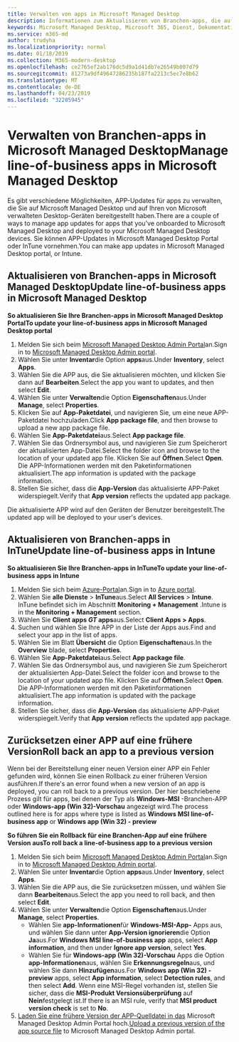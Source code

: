 ```yaml
---
title: Verwalten von apps in Microsoft Managed Desktop
description: Informationen zum Aktualisieren von Branchen-apps, die auf Microsoft Managed Desktop-Geräten bereitgestellt werden
keywords: Microsoft Managed Desktop, Microsoft 365, Dienst, Dokumentation
ms.service: m365-md
author: trudyha
ms.localizationpriority: normal
ms.date: 01/18/2019
ms.collection: M365-modern-desktop
ms.openlocfilehash: ce2765ef2ab176dc5d9a1d41db7e26549b007d79
ms.sourcegitcommit: 81273a9df49647286235b187fa2213c5ec7e8b62
ms.translationtype: MT
ms.contentlocale: de-DE
ms.lasthandoff: 04/23/2019
ms.locfileid: "32285945"
---
```

# <a name="manage-line-of-business-apps-in-microsoft-managed-desktop"></a><span data-ttu-id="21e72-104">Verwalten von Branchen-apps in Microsoft Managed Desktop</span><span class="sxs-lookup"><span data-stu-id="21e72-104">Manage line-of-business apps in Microsoft Managed Desktop</span></span>

<!--Application management -->

<span data-ttu-id="21e72-105">Es gibt verschiedene Möglichkeiten, APP-Updates für apps zu verwalten, die Sie auf Microsoft Managed Desktop und auf Ihren von Microsoft verwalteten Desktop-Geräten bereitgestellt haben.</span><span class="sxs-lookup"><span data-stu-id="21e72-105">There are a couple of ways to manage app updates for apps that you've onboarded to Microsoft Managed Desktop and deployed to your Microsoft Managed Desktop devices.</span></span> <span data-ttu-id="21e72-106">Sie können APP-Updates in Microsoft Managed Desktop Portal oder InTune vornehmen.</span><span class="sxs-lookup"><span data-stu-id="21e72-106">You can make app updates in Microsoft Managed Desktop portal, or Intune.</span></span> 

<span id="update-app-mmd" />

## <a name="update-line-of-business-apps-in-microsoft-managed-desktop"></a><span data-ttu-id="21e72-107">Aktualisieren von Branchen-apps in Microsoft Managed Desktop</span><span class="sxs-lookup"><span data-stu-id="21e72-107">Update line-of-business apps in Microsoft Managed Desktop</span></span>

<span data-ttu-id="21e72-108">**So aktualisieren Sie Ihre Branchen-apps in Microsoft Managed Desktop Portal**</span><span class="sxs-lookup"><span data-stu-id="21e72-108">**To update your line-of-business apps in Microsoft Managed Desktop portal**</span></span>
1. <span data-ttu-id="21e72-109">Melden Sie sich beim [Microsoft Managed Desktop Admin Portal](http://aka.ms/mmdportal)an.</span><span class="sxs-lookup"><span data-stu-id="21e72-109">Sign in to [Microsoft Managed Desktop Admin portal](http://aka.ms/mmdportal).</span></span>
2. <span data-ttu-id="21e72-110">Wählen Sie unter **Inventar**die Option **apps**aus.</span><span class="sxs-lookup"><span data-stu-id="21e72-110">Under **Inventory**, select **Apps**.</span></span>  
3. <span data-ttu-id="21e72-111">Wählen Sie die APP aus, die Sie aktualisieren möchten, und klicken Sie dann auf **Bearbeiten**.</span><span class="sxs-lookup"><span data-stu-id="21e72-111">Select the app you want to updates, and then select **Edit**.</span></span>
4. <span data-ttu-id="21e72-112">Wählen Sie unter **Verwalten**die Option **Eigenschaften**aus.</span><span class="sxs-lookup"><span data-stu-id="21e72-112">Under **Manage**, select **Properties**.</span></span> 
5. <span data-ttu-id="21e72-113">Klicken Sie auf **App-Paketdatei**, und navigieren Sie, um eine neue APP-Paketdatei hochzuladen.</span><span class="sxs-lookup"><span data-stu-id="21e72-113">Click **App package file**, and then browse to upload a new app package file.</span></span>
6. <span data-ttu-id="21e72-114">Wählen Sie **App-Paketdatei**aus.</span><span class="sxs-lookup"><span data-stu-id="21e72-114">Select **App package file**.</span></span>
7. <span data-ttu-id="21e72-115">Wählen Sie das Ordnersymbol aus, und navigieren Sie zum Speicherort der aktualisierten App-Datei.</span><span class="sxs-lookup"><span data-stu-id="21e72-115">Select the folder icon and browse to the location of your updated app file.</span></span> <span data-ttu-id="21e72-116">Klicken Sie auf **Öffnen**.</span><span class="sxs-lookup"><span data-stu-id="21e72-116">Select **Open**.</span></span> <span data-ttu-id="21e72-117">Die APP-Informationen werden mit den Paketinformationen aktualisiert.</span><span class="sxs-lookup"><span data-stu-id="21e72-117">The app information is updated with the package information.</span></span>
8. <span data-ttu-id="21e72-118">Stellen Sie sicher, dass die **App-Version** das aktualisierte APP-Paket widerspiegelt.</span><span class="sxs-lookup"><span data-stu-id="21e72-118">Verify that **App version** reflects the updated app package.</span></span> 

<span data-ttu-id="21e72-119">Die aktualisierte APP wird auf den Geräten der Benutzer bereitgestellt.</span><span class="sxs-lookup"><span data-stu-id="21e72-119">The updated app will be deployed to your user's devices.</span></span>

<span id="update-app-intune" />

## <a name="update-line-of-business-apps-in-intune"></a><span data-ttu-id="21e72-120">Aktualisieren von Branchen-apps in InTune</span><span class="sxs-lookup"><span data-stu-id="21e72-120">Update line-of-business apps in Intune</span></span>

<span data-ttu-id="21e72-121">**So aktualisieren Sie Ihre Branchen-apps in InTune**</span><span class="sxs-lookup"><span data-stu-id="21e72-121">**To update your line-of-business apps in Intune**</span></span>
1. <span data-ttu-id="21e72-122">Melden Sie sich beim [Azure-Portal](https://azure.portal.com)an.</span><span class="sxs-lookup"><span data-stu-id="21e72-122">Sign in to [Azure portal](https://azure.portal.com).</span></span>
2. <span data-ttu-id="21e72-123">Wählen Sie **alle Dienste** > **InTune**aus.</span><span class="sxs-lookup"><span data-stu-id="21e72-123">Select **All Services** > **Intune**.</span></span> <span data-ttu-id="21e72-124">InTune befindet sich im Abschnitt **Monitoring + Management** .</span><span class="sxs-lookup"><span data-stu-id="21e72-124">Intune is in the **Monitoring + Management** section.</span></span>
3. <span data-ttu-id="21e72-125">Wählen Sie **Client apps _GT_ apps**aus.</span><span class="sxs-lookup"><span data-stu-id="21e72-125">Select **Client Apps > Apps**.</span></span>
4. <span data-ttu-id="21e72-126">Suchen und wählen Sie Ihre APP in der Liste der Apps aus.</span><span class="sxs-lookup"><span data-stu-id="21e72-126">Find and select your app in the list of apps.</span></span>
5. <span data-ttu-id="21e72-127">Wählen Sie im Blatt **Übersicht** die Option **Eigenschaften**aus.</span><span class="sxs-lookup"><span data-stu-id="21e72-127">In the **Overview** blade, select **Properties**.</span></span>
6. <span data-ttu-id="21e72-128">Wählen Sie **App-Paketdatei**aus.</span><span class="sxs-lookup"><span data-stu-id="21e72-128">Select **App package file**.</span></span>
7. <span data-ttu-id="21e72-129">Wählen Sie das Ordnersymbol aus, und navigieren Sie zum Speicherort der aktualisierten App-Datei.</span><span class="sxs-lookup"><span data-stu-id="21e72-129">Select the folder icon and browse to the location of your updated app file.</span></span> <span data-ttu-id="21e72-130">Klicken Sie auf **Öffnen**.</span><span class="sxs-lookup"><span data-stu-id="21e72-130">Select **Open**.</span></span> <span data-ttu-id="21e72-131">Die APP-Informationen werden mit den Paketinformationen aktualisiert.</span><span class="sxs-lookup"><span data-stu-id="21e72-131">The app information is updated with the package information.</span></span>
8. <span data-ttu-id="21e72-132">Stellen Sie sicher, dass die **App-Version** das aktualisierte APP-Paket widerspiegelt.</span><span class="sxs-lookup"><span data-stu-id="21e72-132">Verify that **App version** reflects the updated app package.</span></span>

<span id="roll-back-app-mmd" />

## <a name="roll-back-an-app-to-a-previous-version"></a><span data-ttu-id="21e72-133">Zurücksetzen einer APP auf eine frühere Version</span><span class="sxs-lookup"><span data-stu-id="21e72-133">Roll back an app to a previous version</span></span>

<span data-ttu-id="21e72-134">Wenn bei der Bereitstellung einer neuen Version einer APP ein Fehler gefunden wird, können Sie einen Rollback zu einer früheren Version ausführen.</span><span class="sxs-lookup"><span data-stu-id="21e72-134">If there's an error found when a new version of an app is deployed, you can roll back to a previous version.</span></span> <span data-ttu-id="21e72-135">Der hier beschriebene Prozess gilt für apps, bei denen der Typ als **Windows-MSI** -Branchen-APP oder **Windows-app (Win 32)-Vorschau** angezeigt wird.</span><span class="sxs-lookup"><span data-stu-id="21e72-135">The process outlined here is for apps where type is listed as **Windows MSI line-of-business app** or **Windows app (Win 32) - preview**</span></span>

<span data-ttu-id="21e72-136">**So führen Sie ein Rollback für eine Branchen-App auf eine frühere Version aus**</span><span class="sxs-lookup"><span data-stu-id="21e72-136">**To roll back a line-of-business app to a previous version**</span></span>

1. <span data-ttu-id="21e72-137">Melden Sie sich beim [Microsoft Managed Desktop Admin Portal](http://aka.ms/mmdportal)an.</span><span class="sxs-lookup"><span data-stu-id="21e72-137">Sign in to [Microsoft Managed Desktop Admin portal](http://aka.ms/mmdportal).</span></span>
2. <span data-ttu-id="21e72-138">Wählen Sie unter **Inventar**die Option **apps**aus.</span><span class="sxs-lookup"><span data-stu-id="21e72-138">Under **Inventory**, select **Apps**.</span></span>  
3. <span data-ttu-id="21e72-139">Wählen Sie die APP aus, die Sie zurücksetzen müssen, und wählen Sie dann **Bearbeiten**aus.</span><span class="sxs-lookup"><span data-stu-id="21e72-139">Select the app you need to roll back, and then select **Edit**.</span></span>
4. <span data-ttu-id="21e72-140">Wählen Sie unter **Verwalten**die Option **Eigenschaften**aus.</span><span class="sxs-lookup"><span data-stu-id="21e72-140">Under **Manage**, select **Properties**.</span></span> 
    - <span data-ttu-id="21e72-141">Wählen Sie **app-Informationen**für **Windows-MSI-App-** Apps aus, und wählen Sie dann unter **App-Version ignorieren**die Option **Ja**aus.</span><span class="sxs-lookup"><span data-stu-id="21e72-141">For **Windows MSI line-of-business app** apps, select **App information**, and then under **Ignore app version**, select **Yes**.</span></span>
    - <span data-ttu-id="21e72-142">Wählen Sie für **Windows-app (Win 32)-Vorschau** Apps die Option **app-Informationen**aus, wählen Sie **Erkennungsregeln**aus, und wählen Sie dann **Hinzufügen**aus.</span><span class="sxs-lookup"><span data-stu-id="21e72-142">For **Windows app (Win 32) - preview** apps, select **App information**, select **Detection rules**, and then select **Add**.</span></span> 
    <span data-ttu-id="21e72-143">Wenn eine MSI-Regel vorhanden ist, stellen Sie sicher, dass die **MSI-Produkt Versionsüberprüfung** auf **Nein**festgelegt ist.</span><span class="sxs-lookup"><span data-stu-id="21e72-143">If there is an MSI rule, verify that **MSI product version check** is set to **No**.</span></span>
5. <span data-ttu-id="21e72-144">[Laden Sie eine frühere Version der APP-Quelldatei in das](../get-started/deploy-apps.md) Microsoft Managed Desktop Admin Portal hoch.</span><span class="sxs-lookup"><span data-stu-id="21e72-144">[Upload a previous version of the app source file](../get-started/deploy-apps.md) to Microsoft Managed Desktop Admin portal.</span></span>  

